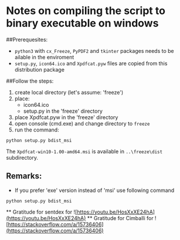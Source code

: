 # Notes on compiling the script to binary executable on windows

##Prerequesites:  

* `python3` with `cx_Freeze`, `PyPDF2` and `tkinter` packages needs to be ailable in the enviroment
* `setup.py`, `icon64.ico` and `Xpdfcat.pyw` files are copied from this distribution package

##Follow the steps:
1. create local directory (let's assume:  'freeze')
2. place: 
	- icon64.ico
	- setup.py
in the 'freeze' directory
3. place Xpdfcat.pyw in the 'freeze' directory
4. open console (cmd.exe) and change directory to `freeze`
5. run the command:

```
python setup.py bdist_msi
```

The `Xpdfcat-win10-1.00-amd64.msi` is available in `..\freeze\dist` subdirectory.

## Remarks:

* If you prefer 'exe' version instead of 'msi' use following command

```
python setup.py bdist_msi
```

\*\* Gratitude for sentdex for ![https://youtu.be/HosXxXE24hA](https://youtu.be/HosXxXE24hA)
\*\* Gratitude for Cimballi for ![https://stackoverflow.com/a/15736406](https://stackoverflow.com/a/15736406)